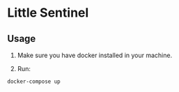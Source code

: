 # Little Sentinel

## Usage

1. Make sure you have docker installed in your machine.

2. Run:

```
docker-compose up
```
